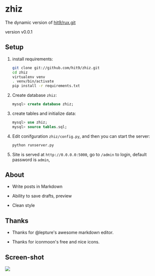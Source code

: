 zhiz
====

The dynamic version of [hit9/rux.git](http://github.com/hit9/rux.git)

version v0.0.1

Setup
-----

1. install requirements:

   ```bash
   git clone git://github.com/hit9/zhiz.git
   cd zhiz
   virtualenv venv
   . venv/bin/activate
   pip install -r requirements.txt
   ```

2. Create database `zhiz`:

   ```sql
   mysql> create database zhiz;
   ```
3. create tables and initialize data:

   ```sql
   mysql> use zhiz;
   mysql> source tables.sql;
   ```

4. Edit conifguration `zhiz/config.py`, and then you can start the server:

   ```bash
   python runserver.py
   ```

5. Site is served at `http://0.0.0.0:5000`, go to `/admin` to login, default password is `admin`, 

About
-----

- Write posts in Markdown

- Ability to save drafts, preview

- Clean style

Thanks
-------

- Thanks for @lepture's awesome markdown editor.

- Thanks for iconmoon's free and nice icons.

Screen-shot
-----------

![](https://dl.dropboxusercontent.com/u/68191343/github/zhiz.png)
